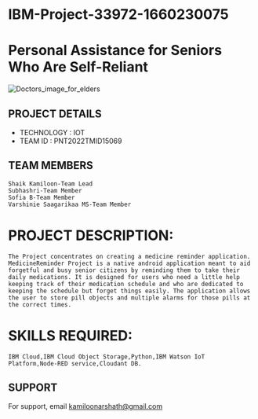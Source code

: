 # **IBM-Project-33972-1660230075**
# **Personal Assistance for Seniors Who Are Self-Reliant**
![Doctors_image_for_elders](https://appinventiv.com/wp-content/uploads/sites/1/2021/01/Technology-Making-Senior-Care-Efficient.png)

## **PROJECT DETAILS**
 
- TECHNOLOGY : IOT        
- TEAM ID : PNT2022TMID15069

## **TEAM MEMBERS**

```
Shaik Kamiloon-Team Lead
Subhashri-Team Member
Sofia B-Team Member
Varshinie Saagarikaa MS-Team Member
```


# **PROJECT DESCRIPTION:** 
```        
The Project concentrates on creating a medicine reminder application. MedicineReminder Project is a native android application meant to aid forgetful and busy senior citizens by reminding them to take their daily medications. It is designed for users who need a little help keeping track of their medication schedule and who are dedicated to keeping the schedule but forget things easily. The application allows the user to store pill objects and multiple alarms for those pills at the correct times.  
```

# **SKILLS REQUIRED:**
```    
IBM Cloud,IBM Cloud Object Storage,Python,IBM Watson IoT Platform,Node-RED service,Cloudant DB.
```




## **SUPPORT**

For support, email kamiloonarshath@gmail.com



